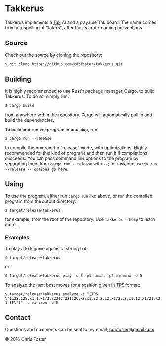 # Takkerus
Takkerus implements a [Tak](http://cheapass.com/node/215) AI and a playable Tak board.  The name comes from a respelling of "tak-rs", after Rust's crate-naming conventions.

## Source
Check out the source by cloning the repository:

    $ git clone https://github.com/cdbfoster/takkerus.git

## Building
It is highly recommended to use Rust's package manager, Cargo, to build Takkerus.  To do so, simply run:

    $ cargo build

from anywhere within the repository.  Cargo will automatically pull in and build the dependencies.

To build and run the program in one step, run:

    $ cargo run --release

to compile the program (In "release" mode, with optimizations.  Highly recommended for this kind of program) and then run it if compilations succeeds.  You can pass command line options to the program by separating them from `cargo run --release` with `--`; for instance, `cargo run --release -- options go here`.

## Using
To use the program, either run `cargo run` like above, or run the compiled program from the output directory:

    $ target/release/takkerus

for example, from the root of the repository.  Use `takkerus --help` to learn more.

### Examples
To play a 5x5 game against a strong bot:

    $ target/release/takkerus

or

    $ target/release/takkerus play -s 5 -p1 human -p2 minimax -d 5
    
To analyze the next best moves for a position given in [TPS](https://www.reddit.com/r/Tak/wiki/tak_positional_system) format:

    $ target/release/takkerus analyze -t "[TPS \"112S,12S,x1,1,x1/2,2221C,22112C,x2/x1,22,2,12,x1/2,22,x1,12,x1/21,x2,21,x1 1 35\"]" -a minimax -d 5

## Contact
Questions and comments can be sent to my email, cdbfoster@gmail.com

© 2016 Chris Foster
